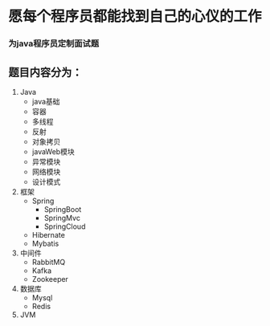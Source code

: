 # 愿每个程序员都能找到自己的心仪的工作
### 为java程序员定制面试题

## 题目内容分为：
1. Java
   - java基础
   - 容器
   - 多线程
   - 反射
   - 对象拷贝
   - javaWeb模块
   - 异常模块
   - 网络模块
   - 设计模式
2. 框架
   - Spring
      - SpringBoot
      - SpringMvc
      - SpringCloud
   - Hibernate
   - Mybatis
3. 中间件
   - RabbitMQ
   - Kafka
   - Zookeeper
4. 数据库
   - Mysql
   - Redis
5. JVM

